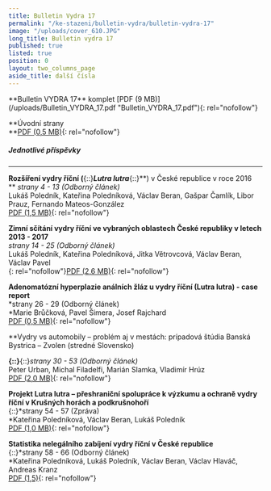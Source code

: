 ```yaml
---
title: Bulletin Vydra 17
permalink: "/ke-stazeni/bulletin-vydra/bulletin-vydra-17"
image: "/uploads/cover_610.JPG"
long_title: Bulletin vydra 17
published: true
listed: true
position: 0
layout: two_columns_page
aside_title: další čísla
---
```

<div>
<div class="wrapper-inner">
<div class="row-container">
<div class="container-fluid">
<div class="content-inner row-fluid">
<div class="span9">
<div class="page-item page-item__">
<div class="item_fulltext" markdown="1">
**Bulletin VYDRA 17**  
komplet  
[PDF (9 MB)](/uploads/Bulletin_VYDRA_17.pdf "Bulletin_VYDRA_17.pdf"){:
rel="nofollow"}

**Úvodní strany  
**[PDF (0,5 MB)](/uploads/cover.pdf "cover.pdf"){: rel="nofollow"}



##### Jednotlivé příspěvky  
 

****
<span class="wysiwyg-font-size-small">**Rozšíření vydry říční
(**{::}***Lutra lutra***{::}**) v České republice v roce 2016  
**</span> *strany 4 - 13 (Odborný článek)*   
 Lukáš Poledník, Kateřina Poledníková, Václav Beran, Gašpar Čamlík,
Libor Prauz, Fernando Mateos-González  
[PDF (1,5 MB)](/uploads/Polednik_etal_4_13.pdf
"Polednik_etal_4_13.pdf"){: rel="nofollow"}

**Zimní sčítání vydry říční ve vybraných oblastech České republiky v
letech 2013 - 2017**   
*strany 14 - 25 (Odborný článek)*   
Lukáš Poledník, Kateřina Poledníková, Jitka Větrovcová, Václav Beran,
Václav Pavel   
[](/uploads/Polednik_etal_14_25.pdf "Polednik_etal_14_25.pdf"){:
rel="nofollow"}[PDF (2,6 MB)](/uploads/Polednik_etal_14_25.pdf
"Polednik_etal_14_25.pdf"){: rel="nofollow"}

**Adenomatózní hyperplazie análních žláz u vydry říční (Lutra lutra) -
case report**  
*strany 26 - 29 (Odborný článek)  
*Marie Brůčková, Pavel Šimera, Josef Rajchard  
[PDF (0,5 MB)](/uploads/Bruckova_etal_26_29.pdf
"Bruckova_etal_26_29.pdf"){: rel="nofollow"}

**<span class="wysiwyg-font-size-small">Vydry vs automobily – problém aj
v mestách: prípadová štúdia Banská Bystrica – Zvolen (stredné Slovensko)

</span>**{::}**{::}*strany 30 - 53 (Odborný článek)*  
Peter Urban, Michal Filadelfi, Marián Slamka, Vladimír Hrúz  
[PDF (2,0 MB)](/uploads/Urban_etal_30_53.pdf "Urban_etal_30_53.pdf"){:
rel="nofollow"}

**<span class="wysiwyg-font-size-small">Projekt Lutra lutra –
přeshraniční spolupráce k výzkumu a ochraně vydry říční v Krušných
horách a podkrušnohoří  
</span>**{::}*strany 54 - 57 (Zpráva)  
*Kateřina Poledníková, Václav Beran, Lukáš Poledník  
[PDF (1,0 MB)](/uploads/Polednikova_etal_54_57.pdf
"Polednikova_etal_54_57.pdf"){: rel="nofollow"}

**<span class="wysiwyg-font-size-small">Statistika nelegálního zabíjení
vydry říční v České republice  
</span>**{::}*strany 58 - 66 (Odborný článek)  
*Kateřina Poledníková, Lukáš Poledník, Václav Beran, Václav Hlaváč,
Andreas Kranz  
[PDF (1,5)](/uploads/Polednikova_etal_58_66.pdf
"Polednikova_etal_58_66.pdf"){: rel="nofollow"}



</div>
</div>
</div>
</div>
</div>
</div>
</div>
</div>
